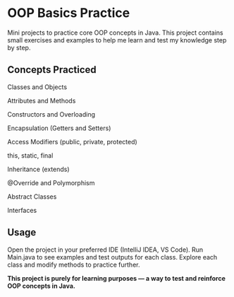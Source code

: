 # OOP Basics Practice

Mini projects to practice core OOP concepts in Java.
This project contains small exercises and examples to help me learn and test my knowledge step by step.

## Concepts Practiced

Classes and Objects

Attributes and Methods

Constructors and Overloading

Encapsulation (Getters and Setters)

Access Modifiers (public, private, protected)

this, static, final

Inheritance (extends)

@Override and Polymorphism

Abstract Classes

Interfaces


## Usage
Open the project in your preferred IDE (IntelliJ IDEA, VS Code).
Run Main.java to see examples and test outputs for each class.
Explore each class and modify methods to practice further.



**This project is purely for learning purposes — a way to test and reinforce OOP concepts in Java.**
